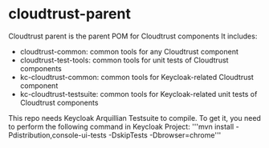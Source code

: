 # cloudtrust-parent

Cloudtrust parent is the parent POM for Cloudtrust components
It includes:
* cloudtrust-common: common tools for any Cloudtrust component
* cloudtrust-test-tools: common tools for unit tests of Cloudtrust components
* kc-cloudtrust-common: common tools for Keycloak-related Cloudtrust component
* kc-cloudtrust-testsuite: common tools for Keycloak-related unit tests of Cloudtrust components

This repo needs Keycloak Arquillian Testsuite to compile. To get it, you need to perform the following command in Keycloak Project:
'''mvn install -Pdistribution,console-ui-tests -DskipTests -Dbrowser=chrome'''
